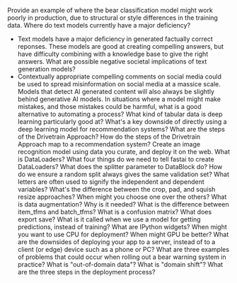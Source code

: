 Provide an example of where the bear classification model might work poorly in production, due to structural or style differences in the training data.
Where do text models currently have a major deficiency?
- Text models have a major deficiency in generated factually correct reponses. These models are good at creating compelling answers, but have difficulty combining with a knowledge base to give the right answers.
What are possible negative societal implications of text generation models?
- Contextually appropriate compelling comments on social media could be used to spread misinformation on social media at a massice scale. Models that detect AI generated content will also always be slightly behind generative AI models. 
In situations where a model might make mistakes, and those mistakes could be harmful, what is a good alternative to automating a process?
What kind of tabular data is deep learning particularly good at?
What's a key downside of directly using a deep learning model for recommendation systems?
What are the steps of the Drivetrain Approach?
How do the steps of the Drivetrain Approach map to a recommendation system?
Create an image recognition model using data you curate, and deploy it on the web.
What is DataLoaders?
What four things do we need to tell fastai to create DataLoaders?
What does the splitter parameter to DataBlock do?
How do we ensure a random split always gives the same validation set?
What letters are often used to signify the independent and dependent variables?
What's the difference between the crop, pad, and squish resize approaches? When might you choose one over the others?
What is data augmentation? Why is it needed?
What is the difference between item_tfms and batch_tfms?
What is a confusion matrix?
What does export save?
What is it called when we use a model for getting predictions, instead of training?
What are IPython widgets?
When might you want to use CPU for deployment? When might GPU be better?
What are the downsides of deploying your app to a server, instead of to a client (or edge) device such as a phone or PC?
What are three examples of problems that could occur when rolling out a bear warning system in practice?
What is "out-of-domain data"?
What is "domain shift"?
What are the three steps in the deployment process?